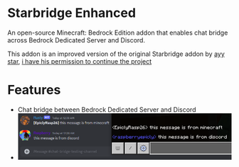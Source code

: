# Starbridge Enhanced

An open-source Minecraft: Bedrock Edition addon that enables chat bridge across Bedrock Dedicated Server and Discord. 

This addon is an improved version of the original Starbridge addon by [ayy star](https://starstudios.tech/), [i have his permission to continue the project](screenies/permission.png)

# Features
- Chat bridge between Bedrock Dedicated Server and Discord<br>
- ![Feature 1](screenies/f1.png)
